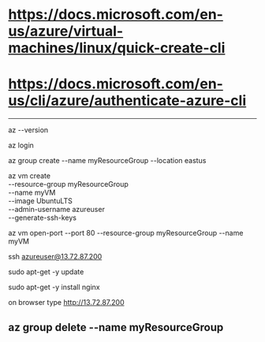 # https://docs.microsoft.com/en-us/azure/virtual-machines/linux/quick-create-cli
# https://docs.microsoft.com/en-us/cli/azure/authenticate-azure-cli

---
az --version

az login

az group create --name myResourceGroup --location eastus

az vm create \
  --resource-group myResourceGroup \
  --name myVM \
  --image UbuntuLTS \
  --admin-username azureuser \
  --generate-ssh-keys

az vm open-port --port 80 --resource-group myResourceGroup --name myVM

ssh azureuser@13.72.87.200

sudo apt-get -y update

sudo apt-get -y install nginx

on browser type http://13.72.87.200

az group delete --name myResourceGroup
---

